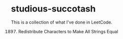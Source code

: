 # studious-succotash

This is a collection of what I've done in LeetCode.

1897. Redistribute Characters to Make All Strings Equal

